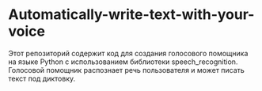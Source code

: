 # Automatically-write-text-with-your-voice
Этот репозиторий содержит код для создания голосового помощника на языке Python с использованием библиотеки speech_recognition. Голосовой помощник распознает речь пользователя и может писать текст под диктовку.
